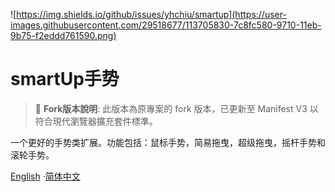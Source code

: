 ![https://img.shields.io/github/issues/yhchiu/smartup](https://user-images.githubusercontent.com/29518677/113705830-7c8fc580-9710-11eb-9b75-f2eddd761590.png)

# smartUp手势 

> 🔄 **Fork版本說明**: 此版本為原專案的 fork 版本，已更新至 Manifest V3 以符合現代瀏覽器擴充套件標準。

一个更好的手势类扩展。功能包括：鼠标手势，简易拖曳，超级拖曳，摇杆手势和滚轮手势。

[English](README.md) ·[简体中文](README-zh_CN.md)